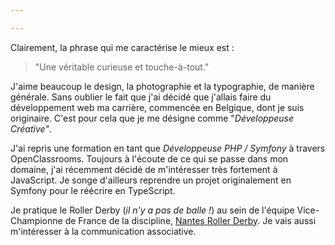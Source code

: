 ```yaml
---

---
```


Clairement, la phrase qui me caractérise le mieux est :

> "Une véritable curieuse et touche-à-tout."

J'aime beaucoup le design, la photographie et la typographie, de manière générale. Sans oublier le fait que j'ai décidé que j'allais faire du développement web ma carrière, commencée en Belgique, dont je suis originaire. C'est pour cela que je me désigne comme "_Développeuse Créative"_.

J'ai repris une formation en tant que _Développeuse PHP / Symfony_ à travers OpenClassrooms. Toujours à l'écoute de ce qui se passe dans mon domaine, j'ai récemment décidé de m'intéresser très fortement à JavaScript. Je songe d'ailleurs reprendre un projet originalement en Symfony pour le réécrire en TypeScript. 

Je pratique le Roller Derby (_il n'y a pas de balle !_) au sein de l'équipe Vice-Championne de France de la discipline, [Nantes Roller Derby]("https://nantesrollerderby.fr"). Je vais aussi m'intéresser à la communication associative.
